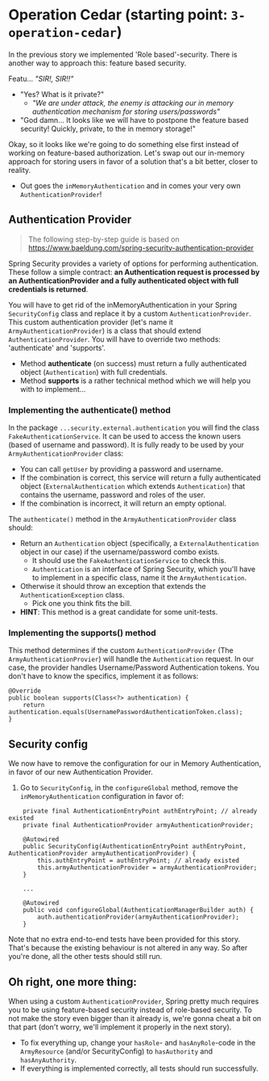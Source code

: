 # Operation Cedar (starting point: `3-operation-cedar`)
In the previous story we implemented 'Role based'-security. There is another way to approach this: feature based security.

Featu... _"SIR!, SIR!!"_
- "Yes? What is it private?"
    - _"We are under attack, the enemy is attacking our in memory authentication mechanism for storing users/passwords"_
- "God damn... It looks like we will have to postpone the feature based security! Quickly, private, to the in memory storage!"

Okay, so it looks like we're going to do something else first instead of working on feature-based authorization. 
Let's swap out our in-memory approach for storing users in favor of a solution that's a bit better, closer to reality. 
- Out goes the `inMemoryAuthentication` and in comes your very own `AuthenticationProvider`!

## Authentication Provider

> The following step-by-step guide is based on https://www.baeldung.com/spring-security-authentication-provider

Spring Security provides a variety of options for performing authentication. These follow a simple contract: 
**an Authentication request is processed by an AuthenticationProvider and a fully authenticated object with full credentials is returned**.

You will have to get rid of the inMemoryAuthentication in your Spring `SecurityConfig` class and replace it by a custom `AuthenticationProvider`.
This custom authentication provider (let's name it `ArmyAuthenticationProvider`) is a class that should extend `AuthenticationProvider`. 
You will have to override two methods: 'authenticate' and 'supports'.
- Method **authenticate** (on success) must return a fully authenticated object (`Authentication`) with full credentials.
- Method **supports** is a rather technical method which we will help you with to implement...

### Implementing the authenticate() method
In the package `...security.external.authentication` you will find the class `FakeAuthenticationService`. 
It can be used to access the known users (based of username and password).
It is fully ready to be used by your `ArmyAuthenticationProvider` class:
- You can call `getUser` by providing a password and username. 
- If the combination is correct, this service will return a fully authenticated object (`ExternalAuthentication` 
which extends `Authentication`) that contains the username, password and roles of the user.
- If the combination is incorrect, it will return an empty optional.

The `authenticate()` method in the `ArmyAuthenticationProvider` class should:
- Return an `Authentication` object (specifically, a `ExternalAuthentication` object in our case) if the username/password combo exists.
    - It should use the `FakeAuthenticationService` to check this.
    - `Authentication` is an interface of Spring Security, which you'll have to implement in a specific class, name it the `ArmyAuthentication`. 
- Otherwise it should throw an exception that extends the `AuthenticationException` class.
    - Pick one you think fits the bill.
- **HINT**: This method is a great candidate for some unit-tests.

### Implementing the supports() method
This method determines if the custom `AuthenticationProvider` (The `ArmyAuthenticationProvier`) will handle the `Authentication` request. 
In our case, the provider handles Username/Password Authentication tokens. You don't have to know the specifics, implement it as follows:
```
@Override
public boolean supports(Class<?> authentication) {
    return authentication.equals(UsernamePasswordAuthenticationToken.class);
}
```

## Security config

We now have to remove the configuration for our in Memory Authentication, in favor of our new Authentication Provider.
1. Go to `SecurityConfig`, in the `configureGlobal` method, remove the `inMemoryAuthentication` configuration in favor of:
```
    private final AuthenticationEntryPoint authEntryPoint; // already existed
    private final AuthenticationProvider armyAuthenticationProvider;

    @Autowired
    public SecurityConfig(AuthenticationEntryPoint authEntryPoint, AuthenticationProvider armyAuthenticationProvider) {
        this.authEntryPoint = authEntryPoint; // already existed
        this.armyAuthenticationProvider = armyAuthenticationProvider;
    }

    ...

    @Autowired
    public void configureGlobal(AuthenticationManagerBuilder auth) {
        auth.authenticationProvider(armyAuthenticationProvider);
    }
```

Note that no extra end-to-end tests have been provided for this story. 
That's because the existing behaviour is not altered in any way. So after you're done, all the other tests should still run.

## Oh right, one more thing:

When using a custom `AuthenticationProvider`, Spring pretty much requires you to be using feature-based security instead of role-based security. 
To not make the story even bigger than it already is, we're gonna cheat a bit on that part (don't worry, we'll implement it properly in the next story).
- To fix everything up, change your `hasRole`- and `hasAnyRole`-code in the `ArmyResource` (and/or SecurityConfig) to `hasAuthority` and `hasAnyAuthority`.
- If everything is implemented correctly, all tests should run successfully.

